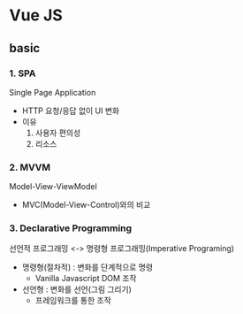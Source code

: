 # Vue JS

## basic
### 1. SPA
Single Page Application
- HTTP 요청/응답 없이 UI 변화
- 이유
    1. 사용자 편의성
    2. 리소스

### 2. MVVM
Model-View-ViewModel
- MVC(Model-View-Control)와의 비교

### 3. Declarative Programming
선언적 프로그래밍
<-> 명령형 프로그래밍(Imperative Programing)
- 명령형(절차적) : 변화를 단계적으로 명령
    - Vanilla Javascript DOM 조작
- 선언형 : 변화를 선언(그림 그리기)
    - 프레임워크를 통한 조작